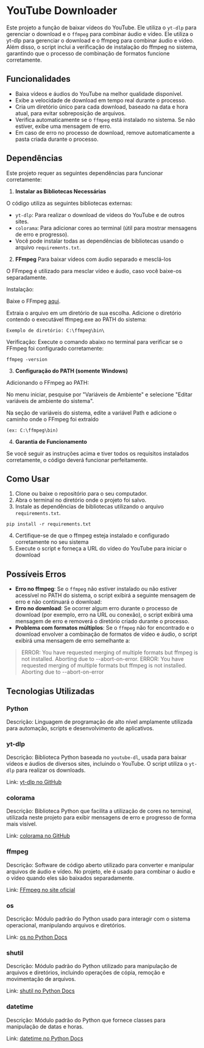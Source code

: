 # YouTube Downloader

Este projeto a função de baixar vídeos do YouTube. Ele utiliza o `yt-dlp` para gerenciar o download e o `ffmpeg` para combinar áudio e vídeo. Ele utiliza o yt-dlp para gerenciar o download e o ffmpeg para combinar áudio e vídeo. Além disso, o script inclui a verificação de instalação do ffmpeg no sistema, garantindo que o processo de combinação de formatos funcione corretamente.

## Funcionalidades

- Baixa vídeos e áudios do YouTube na melhor qualidade disponível.
- Exibe a velocidade de download em tempo real durante o processo.
- Cria um diretório único para cada download, baseado na data e hora atual, para evitar sobreposição de arquivos.
- Verifica automaticamente se o `ffmpeg` está instalado no sistema. Se não estiver, exibe uma mensagem de erro.
- Em caso de erro no processo de download, remove automaticamente a pasta criada durante o processo.

## Dependências

Este projeto requer as seguintes dependências para funcionar corretamente:

1. **Instalar as Bibliotecas Necessárias**

O código utiliza as seguintes bibliotecas externas:

- `yt-dlp`: Para realizar o download de vídeos do YouTube e de outros sites.
- `colorama`: Para adicionar cores ao terminal (útil para mostrar mensagens de erro e progresso).
- Você pode instalar todas as dependências de bibliotecas usando o arquivo `requirements.txt`.

2. **FFmpeg** Para baixar vídeos com áudio separado e mesclá-los

O FFmpeg é utilizado para mesclar vídeo e áudio, caso você baixe-os separadamente.

Instalação:

Baixe o FFmpeg [aqui](https://www.ffmpeg.org/download.html).

Extraia o arquivo em um diretório de sua escolha.
Adicione o diretório contendo o executável ffmpeg.exe ao PATH do sistema:

    Exemplo de diretório: C:\ffmpeg\bin\

Verificação: Execute o comando abaixo no terminal para verificar se o FFmpeg foi configurado corretamente:

    ffmpeg -version

3. **Configuração do PATH (somente Windows)**

Adicionando o FFmpeg ao PATH:

  

No menu iniciar, pesquise por "Variáveis de Ambiente" e selecione "Editar variáveis de ambiente do sistema".

Na seção de variáveis do sistema, edite a variável Path e adicione o caminho onde o FFmpeg foi extraído 

    (ex: C:\ffmpeg\bin)


4. **Garantia de Funcionamento**

Se você seguir as instruções acima e tiver todos os requisitos instalados corretamente, o código deverá funcionar perfeitamente.

## Como Usar

1. Clone ou baixe o repositório para o seu computador.
2. Abra o terminal no diretório onde o projeto foi salvo.
3. Instale as dependências de bibliotecas utilizando o arquivo `requirements.txt`.

````
pip install -r requirements.txt
````
4. Certifique-se de que o ffmpeg esteja instalado e configurado corretamente no seu sistema
5. Execute o script e forneça a URL do vídeo do YouTube para iniciar o download

## Possíveis Erros

- **Erro no ffmpeg**: Se o `ffmpeg` não estiver instalado ou não estiver acessível no PATH do sistema, o script exibirá a seguinte mensagem de erro e não continuará o download:
- **Erro no download**: Se ocorrer algum erro durante o processo de download (por exemplo, erro na URL ou conexão), o script exibirá uma mensagem de erro e removerá o diretório criado durante o processo.
- **Problema com formatos múltiplos**: Se o `ffmpeg` não for encontrado e o download envolver a combinação de formatos de vídeo e áudio, o script exibirá uma mensagem de erro semelhante a:
> ERROR: You have requested merging of multiple formats but ffmpeg is
> not installed. Aborting due to --abort-on-error.
> ERROR: You have requested merging of multiple formats but ffmpeg is
> not installed. Aborting due to --abort-on-error

## Tecnologias Utilizadas

### **Python**

Descrição: Linguagem de programação de alto nível amplamente utilizada para automação, scripts e desenvolvimento de aplicativos.

### **yt-dlp**

Descrição: Biblioteca Python baseada no `youtube-dl`, usada para baixar vídeos e áudios de diversos sites, incluindo o YouTube. O script utiliza o `yt-dlp` para realizar os downloads.

Link: [yt-dlp no GitHub](https://github.com/yt-dlp/yt-dlp)

### **colorama**

Descrição: Biblioteca Python que facilita a utilização de cores no terminal, utilizada neste projeto para exibir mensagens de erro e progresso de forma mais visível.

Link: [colorama no GitHub](https://github.com/tartley/colorama)

### **ffmpeg**

Descrição: Software de código aberto utilizado para converter e manipular arquivos de áudio e vídeo. No projeto, ele é usado para combinar o áudio e o vídeo quando eles são baixados separadamente.

Link: [FFmpeg no site oficial](https://ffmpeg.org/)

### **os**

Descrição: Módulo padrão do Python usado para interagir com o sistema operacional, manipulando arquivos e diretórios.

Link: [os no Python Docs](https://docs.python.org/3/library/os.html)

### **shutil**

Descrição: Módulo padrão do Python utilizado para manipulação de arquivos e diretórios, incluindo operações de cópia, remoção e movimentação de arquivos.

Link: [shutil no Python Docs](https://docs.python.org/3/library/shutil.html)

### **datetime**

Descrição: Módulo padrão do Python que fornece classes para manipulação de datas e horas.

Link: [datetime no Python Docs](https://docs.python.org/3/library/datetime.html)



